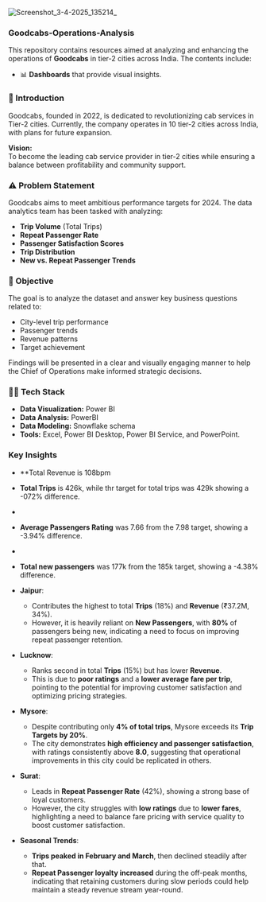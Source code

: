![Screenshot_3-4-2025_135214_](https://github.com/user-attachments/assets/63ac0277-ed14-452b-a2d7-88bcc9f1d78e)
### Goodcabs-Operations-Analysis

This repository contains resources aimed at analyzing and enhancing the operations of **Goodcabs** in tier-2 cities across India. The contents include:
- 📊 **Dashboards** that provide visual insights.


### 📝 Introduction

Goodcabs, founded in 2022, is dedicated to revolutionizing cab services in Tier-2 cities. Currently, the company operates in 10 tier-2 cities across India, with plans for future expansion.

**Vision:**  
To become the leading cab service provider in tier-2 cities while ensuring a balance between profitability and community support.

### ⚠️ Problem Statement

Goodcabs aims to meet ambitious performance targets for 2024. The data analytics team has been tasked with analyzing:

- **Trip Volume** (Total Trips)
- **Repeat Passenger Rate**
- **Passenger Satisfaction Scores**
- **Trip Distribution**
- **New vs. Repeat Passenger Trends**

### 🎯 Objective

The goal is to analyze the dataset and answer key business questions related to:

- City-level trip performance
- Passenger trends
- Revenue patterns
- Target achievement

Findings will be presented in a clear and visually engaging manner to help the Chief of Operations make informed strategic decisions.

### 👩‍💻 Tech Stack

- **Data Visualization:** Power BI
- **Data Analysis:** PowerBI
- **Data Modeling:** Snowflake schema
- **Tools:** Excel, Power BI Desktop, Power BI Service, and PowerPoint.



### Key Insights


- **Total Revenue is 108bpm

- **Total Trips** is 426k, while thr target for total trips was 429k showing a -072% difference.
- 
- **Average Passengers Rating** was 7.66 from the 7.98 target, showing a -3.94% difference.
- 
- **Total new passengers** was 177k from the 185k target, showing a -4.38% difference.


- **Jaipur**:  
  - Contributes the highest to total **Trips** (18%) and **Revenue** (₹37.2M, 34%).
  - However, it is heavily reliant on **New Passengers**, with **80%** of passengers being new, indicating a need to focus on improving repeat passenger retention.

- **Lucknow**:  
  - Ranks second in total **Trips** (15%) but has lower **Revenue**.
  - This is due to **poor ratings** and a **lower average fare per trip**, pointing to the potential for improving customer satisfaction and optimizing pricing strategies.

- **Mysore**:  
  - Despite contributing only **4% of total trips**, Mysore exceeds its **Trip Targets by 20%**.
  - The city demonstrates **high efficiency and passenger satisfaction**, with ratings consistently above **8.0**, suggesting that operational improvements in this city could be replicated in others.

- **Surat**:  
  - Leads in **Repeat Passenger Rate** (42%), showing a strong base of loyal customers.
  - However, the city struggles with **low ratings** due to **lower fares**, highlighting a need to balance fare pricing with service quality to boost customer satisfaction.

- **Seasonal Trends**:  
  - **Trips peaked in February and March**, then declined steadily after that.
  - **Repeat Passenger loyalty increased** during the off-peak months, indicating that retaining customers during slow periods could help maintain a steady revenue stream year-round.





